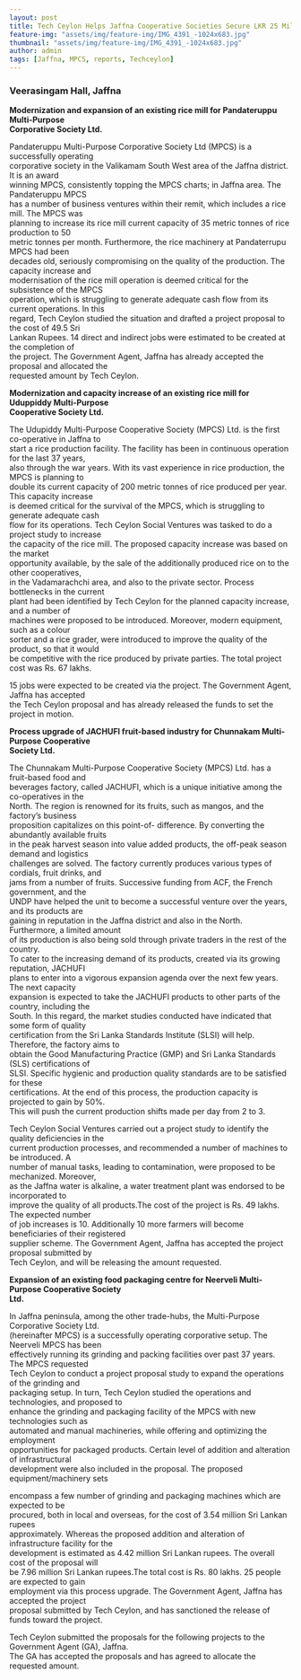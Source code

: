 ```yaml
---
layout: post
title: Tech Ceylon Helps Jaffna Cooperative Societies Secure LKR 25 Million Worth of Government Funds
feature-img: "assets/img/feature-img/IMG_4391_-1024x683.jpg"
thumbnail: "assets/img/feature-img/IMG_4391_-1024x683.jpg"
author: admin
tags: [Jaffna, MPCS, reports, Techceylon]
---
```


### Veerasingam Hall, Jaffna

**Modernization and expansion of an existing rice mill for Pandateruppu Multi-Purpose**  
**Corporative Society Ltd.**

Pandateruppu Multi-Purpose Corporative Society Ltd (MPCS) is a successfully operating  
corporative society in the Valikamam South West area of the Jaffna district. It is an award  
winning MPCS, consistently topping the MPCS charts; in Jaffna area. The Pandateruppu MPCS  
has a number of business ventures within their remit, which includes a rice mill. The MPCS was  
planning to increase its rice mill current capacity of 35 metric tonnes of rice production to 50  
metric tonnes per month. Furthermore, the rice machinery at Pandaterrupu MPCS had been  
decades old, seriously compromising on the quality of the production. The capacity increase and  
modernisation of the rice mill operation is deemed critical for the subsistence of the MPCS  
operation, which is struggling to generate adequate cash flow from its current operations. In this  
regard, Tech Ceylon studied the situation and drafted a project proposal to the cost of 49.5 Sri  
Lankan Rupees. 14 direct and indirect jobs were estimated to be created at the completion of  
the project. The Government Agent, Jaffna has already accepted the proposal and allocated the  
requested amount by Tech Ceylon.

**Modernization and capacity increase of an existing rice mill for Uduppiddy Multi-Purpose**  
**Cooperative Society Ltd.**

The Udupiddy Multi-Purpose Cooperative Society (MPCS) Ltd. is the first co-operative in Jaffna to  
start a rice production facility. The facility has been in continuous operation for the last 37 years,  
also through the war years. With its vast experience in rice production, the MPCS is planning to  
double its current capacity of 200 metric tonnes of rice produced per year. This capacity increase  
is deemed critical for the survival of the MPCS, which is struggling to generate adequate cash  
flow for its operations. Tech Ceylon Social Ventures was tasked to do a project study to increase  
the capacity of the rice mill. The proposed capacity increase was based on the market  
opportunity available, by the sale of the additionally produced rice on to the other cooperatives,  
in the Vadamarachchi area, and also to the private sector. Process bottlenecks in the current  
plant had been identified by Tech Ceylon for the planned capacity increase, and a number of  
machines were proposed to be introduced. Moreover, modern equipment, such as a colour  
sorter and a rice grader, were introduced to improve the quality of the product, so that it would  
be competitive with the rice produced by private parties. The total project cost was Rs. 67 lakhs.

15 jobs were expected to be created via the project. The Government Agent, Jaffna has accepted  
the Tech Ceylon proposal and has already released the funds to set the project in motion.

**Process upgrade of JACHUFI fruit-based industry for Chunnakam Multi-Purpose Cooperative**  
**Society Ltd.**

The Chunnakam Multi-Purpose Cooperative Society (MPCS) Ltd. has a fruit-based food and  
beverages factory, called JACHUFI, which is a unique initiative among the co-operatives in the  
North. The region is renowned for its fruits, such as mangos, and the factory’s business  
proposition capitalizes on this point-of- difference. By converting the abundantly available fruits  
in the peak harvest season into value added products, the off-peak season demand and logistics  
challenges are solved. The factory currently produces various types of cordials, fruit drinks, and  
jams from a number of fruits. Successive funding from ACF, the French government, and the  
UNDP have helped the unit to become a successful venture over the years, and its products are  
gaining in reputation in the Jaffna district and also in the North. Furthermore, a limited amount  
of its production is also being sold through private traders in the rest of the country.  
To cater to the increasing demand of its products, created via its growing reputation, JACHUFI  
plans to enter into a vigorous expansion agenda over the next few years. The next capacity  
expansion is expected to take the JACHUFI products to other parts of the country, including the  
South. In this regard, the market studies conducted have indicated that some form of quality  
certification from the Sri Lanka Standards Institute (SLSI) will help. Therefore, the factory aims to  
obtain the Good Manufacturing Practice (GMP) and Sri Lanka Standards (SLS) certifications of  
SLSI. Specific hygienic and production quality standards are to be satisfied for these  
certifications. At the end of this process, the production capacity is projected to gain by 50%.  
This will push the current production shifts made per day from 2 to 3.

Tech Ceylon Social Ventures carried out a project study to identify the quality deficiencies in the  
current production processes, and recommended a number of machines to be introduced. A  
number of manual tasks, leading to contamination, were proposed to be mechanized. Moreover,  
as the Jaffna water is alkaline, a water treatment plant was endorsed to be incorporated to  
improve the quality of all products.The cost of the project is Rs. 49 lakhs. The expected number  
of job increases is 10. Additionally 10 more farmers will become beneficiaries of their registered  
supplier scheme. The Government Agent, Jaffna has accepted the project proposal submitted by  
Tech Ceylon, and will be releasing the amount requested.

**Expansion of an existing food packaging centre for Neerveli Multi-Purpose Cooperative Society**  
**Ltd.**

In Jaffna peninsula, among the other trade-hubs, the Multi-Purpose Corporative Society Ltd.  
(hereinafter MPCS) is a successfully operating corporative setup. The Neerveli MPCS has been  
effectively running its grinding and packing facilities over past 37 years. The MPCS requested  
Tech Ceylon to conduct a project proposal study to expand the operations of the grinding and  
packaging setup. In turn, Tech Ceylon studied the operations and technologies, and proposed to  
enhance the grinding and packaging facility of the MPCS with new technologies such as  
automated and manual machineries, while offering and optimizing the employment  
opportunities for packaged products. Certain level of addition and alteration of infrastructural  
development were also included in the proposal. The proposed equipment/machinery sets

encompass a few number of grinding and packaging machines which are expected to be  
procured, both in local and overseas, for the cost of 3.54 million Sri Lankan rupees  
approximately. Whereas the proposed addition and alteration of infrastructure facility for the  
development is estimated as 4.42 million Sri Lankan rupees. The overall cost of the proposal will  
be 7.96 million Sri Lankan rupees.The total cost is Rs. 80 lakhs. 25 people are expected to gain  
employment via this process upgrade. The Government Agent, Jaffna has accepted the project  
proposal submitted by Tech Ceylon, and has sanctioned the release of funds toward the project.

Tech Ceylon submitted the proposals for the following projects to the Government Agent (GA), Jaffna.  
The GA has accepted the proposals and has agreed to allocate the requested amount.